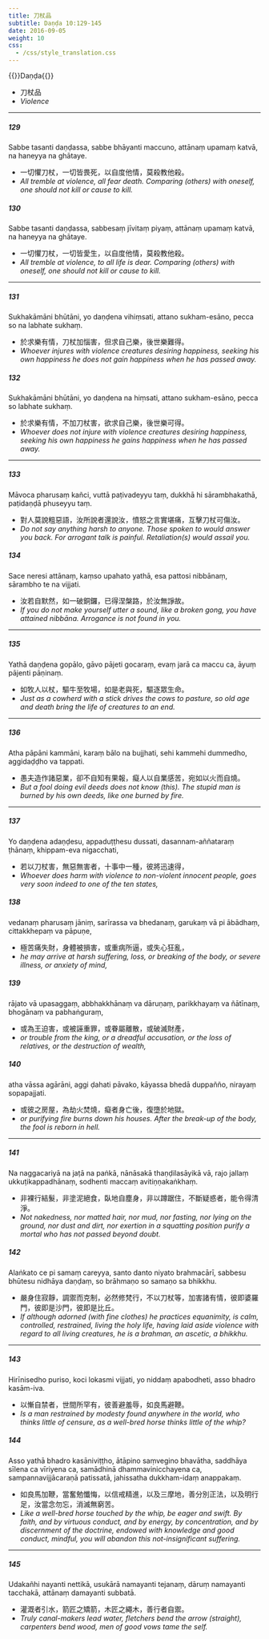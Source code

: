 ```yaml
---
title: 刀杖品
subtitle: Daṇḍa 10:129-145
date: 2016-09-05
weight: 10
css:
  - /css/style_translation.css
---
```


{{<subtitle>}}Daṇḍa{{</subtitle>}}

- 刀杖品
- *Violence*

---

##### 129

Sabbe tasanti daṇḍassa, sabbe bhāyanti maccuno, attānaṃ upamaṃ katvā, na haneyya na ghātaye.

- 一切懼刀杖，一切皆畏死，以自度他情，莫殺教他殺。
- *All tremble at violence, all fear death. Comparing (others) with oneself, one should not kill or cause to kill.*

##### 130

Sabbe tasanti daṇḍassa, sabbesaṃ jīvitaṃ piyaṃ, attānaṃ upamaṃ katvā, na haneyya na ghātaye.

- 一切懼刀杖，一切皆愛生，以自度他情，莫殺教他殺。
- *All tremble at violence, to all life is dear. Comparing (others) with oneself, one should not kill or cause to kill.*

---

##### 131

Sukhakāmāni bhūtāni, yo daṇḍena vihiṃsati, attano sukham-esāno, pecca so na labhate sukhaṃ.

- 於求樂有情，刀杖加惱害，但求自己樂，後世樂難得。
- *Whoever injures with violence creatures desiring happiness, seeking his own happiness he does not gain happiness when he has passed away.*

##### 132

Sukhakāmāni bhūtāni, yo daṇḍena na hiṃsati, attano sukham-esāno, pecca so labhate sukhaṃ.

- 於求樂有情，不加刀杖害，欲求自己樂，後世樂可得。
- *Whoever does not injure with violence creatures desiring happiness, seeking his own happiness he gains happiness when he has passed away.*

---

##### 133

Māvoca pharusaṃ kañci, vuttā paṭivadeyyu taṃ, dukkhā hi sārambhakathā, paṭidaṇḍā phuseyyu taṃ.

- 對人莫說粗惡語，汝所說者還說汝，憤怒之言實堪痛，互擊刀杖可傷汝。
- *Do not say anything harsh to anyone. Those spoken to would answer you back. For arrogant talk is painful. Retaliation(s) would assail you.*

##### 134

Sace neresi attānaṃ, kaṃso upahato yathā, esa pattosi nibbānaṃ, sārambho te na vijjati.

- 汝若自默然，如一破銅鑼，已得涅槃路，於汝無諍故。
- *If you do not make yourself utter a sound, like a broken gong, you have attained nibbāna. Arrogance is not found in you.*

---

##### 135

Yathā daṇḍena gopālo, gāvo pājeti gocaraṃ, evaṃ jarā ca maccu ca, āyuṃ pājenti pāṇinaṃ.

- 如牧人以杖，驅牛至牧場，如是老與死，驅逐眾生命。
- *Just as a cowherd with a stick drives the cows to pasture, so old age and death bring the life of creatures to an end.*

---

##### 136

Atha pāpāni kammāni, karaṃ bālo na bujjhati, sehi kammehi dummedho, aggidaḍḍho va tappati.

- 愚夫造作諸惡業，卻不自知有果報，癡人以自業感苦，宛如以火而自燒。
- *But a fool doing evil deeds does not know (this). The stupid man is burned by his own deeds, like one burned by fire.*

---

##### 137

Yo daṇḍena adaṇḍesu, appaduṭṭhesu dussati, dasannam-aññataraṃ ṭhānaṃ, khippam-eva nigacchati,

- 若以刀杖害，無惡無害者，十事中一種，彼將迅速得，
- *Whoever does harm with violence to non-violent innocent people, goes very soon indeed to one of the ten states,*

##### 138

vedanaṃ pharusaṃ jāniṃ, sarīrassa va bhedanaṃ, garukaṃ vā pi ābādhaṃ, cittakkhepaṃ va pāpuṇe,

- 極苦痛失財，身體被損害，或重病所逼，或失心狂亂，
- *he may arrive at harsh suffering, loss, or breaking of the body, or severe illness, or anxiety of mind,*

##### 139

rājato vā upasaggaṃ, abbhakkhānaṃ va dāruṇaṃ, parikkhayaṃ va ñātīnaṃ, bhogānaṃ va pabhaṅguraṃ,

- 或為王迫害，或被誣重罪，或眷屬離散，或破滅財產，
- *or trouble from the king, or a dreadful accusation, or the loss of relatives, or the destruction of wealth,*

##### 140

atha vāssa agārāni, aggi ḍahati pāvako, kāyassa bhedā duppañño, nirayaṃ sopapajjati.

- 或彼之房屋，為劫火焚燒，癡者身亡後，復墮於地獄。
- *or purifying fire burns down his houses. After the break-up of the body, the fool is reborn in hell.*

---

##### 141

Na naggacariyā na jaṭā na paṅkā, nānāsakā thaṇḍilasāyikā vā, rajo jallaṃ ukkuṭikappadhānaṃ, sodhenti maccaṃ avitiṇṇakaṅkhaṃ.

- 非裸行結髮，非塗泥絕食，臥地自塵身，非以蹲踞住，不斷疑惑者，能令得清淨。
- *Not nakedness, nor matted hair, nor mud, nor fasting, nor lying on the ground, nor dust and dirt, nor exertion in a squatting position purify a mortal who has not passed beyond doubt.*

##### 142

Alaṅkato ce pi samaṃ careyya, santo danto niyato brahmacārī, sabbesu bhūtesu nidhāya daṇḍaṃ, so brāhmaṇo so samaṇo sa bhikkhu.

- 嚴身住寂靜，調禦而克制，必然修梵行，不以刀杖等，加害諸有情，彼即婆羅門，彼即是沙門，彼即是比丘。
- *If although adorned (with fine clothes) he practices equanimity, is calm, controlled, restrained, living the holy life, having laid aside violence with regard to all living creatures, he is a brahman, an ascetic, a bhikkhu.*

---

##### 143

Hirīnisedho puriso, koci lokasmi vijjati, yo niddaṃ apabodheti, asso bhadro kasām-iva.

- 以慚自禁者，世間所罕有，彼善避羞辱，如良馬避鞭。
- *Is a man restrained by modesty found anywhere in the world, who thinks little of censure, as a well-bred horse thinks little of the whip?*

##### 144

Asso yathā bhadro kasāniviṭṭho, ātāpino saṃvegino bhavātha, saddhāya sīlena ca vīriyena ca, samādhinā dhammavinicchayena ca, sampannavijjācaraṇā patissatā, jahissatha dukkham-idaṃ anappakaṃ.

- 如良馬加鞭，當奮勉懺悔，以信戒精進，以及三摩地，善分別正法，以及明行足，汝當念勿忘，消滅無窮苦。
- *Like a well-bred horse touched by the whip, be eager and swift. By faith, and by virtuous conduct, and by energy, by concentration, and by discernment of the doctrine, endowed with knowledge and good conduct, mindful, you will abandon this not-insignificant suffering.*

---

##### 145

Udakañhi nayanti nettikā, usukārā namayanti tejanaṃ, dāruṃ namayanti tacchakā, attānaṃ damayanti subbatā.

- 灌溉者引水，箭匠之矯箭，木匠之繩木，善行者自禦。
- *Truly canal-makers lead water, fletchers bend the arrow (straight), carpenters bend wood, men of good vows tame the self.*